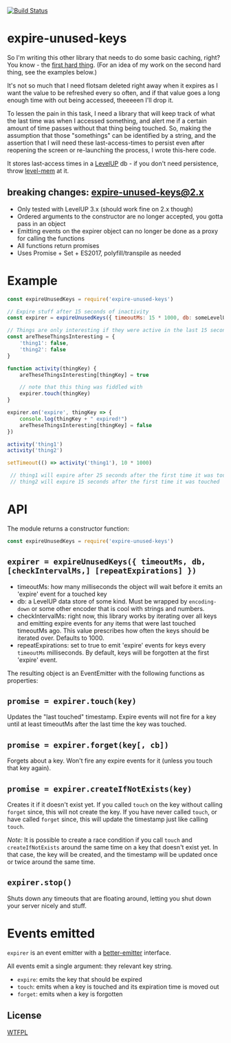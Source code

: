 [![Build Status](https://travis-ci.org/TehShrike/expire-unused-keys.svg)](https://travis-ci.org/TehShrike/expire-unused-keys)

# expire-unused-keys

So I'm writing this other library that needs to do some basic caching, right?  You know - the [first hard thing](http://martinfowler.com/bliki/TwoHardThings.html).  (For an idea of my work on the second hard thing, see the examples below.)

It's not so much that I need flotsam deleted right away when it expires as I want the value to be refreshed every so often, and if that value goes a long enough time with out being accessed, theeeeen I'll drop it.

To lessen the pain in this task, I need a library that will keep track of what the last time was when I accessed something, and alert me if a certain amount of time passes without that thing being touched.  So, making the assumption that those "somethings" can be identified by a string, and the assertion that I will need these last-access-times to persist even after reopening the screen or re-launching the process, I wrote this-here code.

It stores last-access times in a [LevelUP](https://github.com/rvagg/node-levelup) db - if you don't need persistence, throw [level-mem](https://github.com/Level/level-mem) at it.

## breaking changes: expire-unused-keys@2.x

- Only tested with LevelUP 3.x (should work fine on 2.x though)
- Ordered arguments to the constructor are no longer accepted, you gotta pass in an object
- Emitting events on the expirer object can no longer be done as a proxy for calling the functions
- All functions return promises
- Uses Promise + Set + ES2017, polyfill/transpile as needed

# Example

```js
const expireUnusedKeys = require('expire-unused-keys')

// Expire stuff after 15 seconds of inactivity
const expirer = expireUnusedKeys({ timeoutMs: 15 * 1000, db: someLevelUpDb })

// Things are only interesting if they were active in the last 15 seconds
const areTheseThingsInteresting = {
	'thing1': false,
	'thing2': false
}

function activity(thingKey) {
	areTheseThingsInteresting[thingKey] = true

	// note that this thing was fiddled with
	expirer.touch(thingKey)
}

expirer.on('expire', thingKey => {
	console.log(thingKey + " expired!")
	areTheseThingsInteresting[thingKey] = false
})

activity('thing1')
activity('thing2')

setTimeout(() => activity('thing1'), 10 * 1000)

 // thing1 will expire after 25 seconds after the first time it was touched
 // thing2 will expire 15 seconds after the first time it was touched
```

# API

The module returns a constructor function:

```js
const expireUnusedKeys = require('expire-unused-keys')
```

## `expirer = expireUnusedKeys({ timeoutMs, db, [checkIntervalMs,] [repeatExpirations] })`

- timeoutMs: how many milliseconds the object will wait before it emits an 'expire' event for a touched key
- db: a LevelUP data store of some kind.  Must be wrapped by `encoding-down` or some other encoder that is cool with strings and numbers.
- checkIntervalMs: right now, this library works by iterating over all keys and emitting expire events for any items that were last touched timeoutMs ago.  This value prescribes how often the keys should be iterated over.  Defaults to 1000.
- repeatExpirations: set to true to emit 'expire' events for keys every `timeoutMs` milliseconds. By default, keys will be forgotten at the first 'expire' event.

The resulting object is an EventEmitter with the following functions as properties:

## `promise = expirer.touch(key)`

Updates the "last touched" timestamp.  Expire events will not fire for a key until at least timeoutMs after the last time the key was touched.

## `promise = expirer.forget(key[, cb])`

Forgets about a key.  Won't fire any expire events for it (unless you touch that key again).

## `promise = expirer.createIfNotExists(key)`

Creates it if it doesn't exist yet. If you called `touch` on the key without calling `forget` since, this will not create the key. If you have never called `touch`, or have called `forget` since, this will update the timestamp just like calling `touch`.

*Note:* It is possible to create a race condition if you call `touch` and `createIfNotExists` around the same time on a key that doesn't exist yet. In that case, the key will be created, and the timestamp will be updated once or twice around the same time.

## `expirer.stop()`

Shuts down any timeouts that are floating around, letting you shut down your server nicely and stuff.

# Events emitted

`expirer` is an event emitter with a [better-emitter](https://github.com/TehShrike/better-emitter) interface.

All events emit a single argument: they relevant key string.

- `expire`: emits the key that should be expired
- `touch`: emits when a key is touched and its expiration time is moved out
- `forget`: emits when a key is forgotten

License
-----
[WTFPL](http://wtfpl2.com/)
